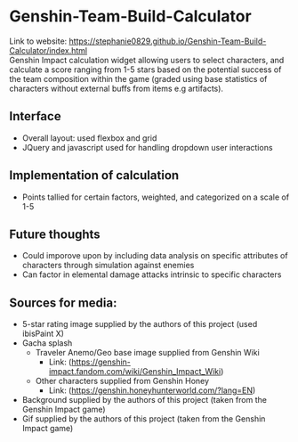 # Genshin-Team-Build-Calculator
Link to website: https://stephanie0829.github.io/Genshin-Team-Build-Calculator/index.html \
Genshin Impact calculation widget allowing users to select characters, and calculate a score ranging from 1-5 stars based on the potential success of the team composition within the game (graded using base statistics of characters without external buffs from items e.g artifacts).
## Interface
* Overall layout: used flexbox and grid
* JQuery and javascript used for handling dropdown user interactions
## Implementation of calculation
* Points tallied for certain factors, weighted, and categorized on a scale of 1-5
## Future thoughts
* Could imporove upon by including data analysis on specific attributes of characters through simulation against enemies
* Can factor in elemental damage attacks intrinsic to specific characters
## Sources for media:
  * 5-star rating image supplied by the authors of this project (used ibisPaint X)
  * Gacha splash
    * Traveler Anemo/Geo base image supplied from Genshin Wiki 
      * Link: (https://genshin-impact.fandom.com/wiki/Genshin_Impact_Wiki)
    * Other characters supplied from Genshin Honey 
      * Link: (https://genshin.honeyhunterworld.com/?lang=EN)
  * Background supplied by the authors of this project (taken from the Genshin Impact game)
  * Gif supplied by the authors of this project (taken from the Genshin Impact game)
